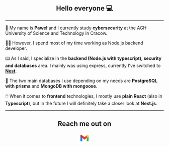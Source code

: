 <h2 align="center">
      Hello everyone 💻
</h2>

---

🏫 My name is **Paweł** and I currently study **cybersecurity** at the AGH University of Science and Technology in Cracow.

👨‍💻 However, I spend most of my time working as Node.js backend developer.

⌨️ As I said, I specialize in the **backend (Node.js with typescript), security and databases** area. I mainly was using express, currently I've switched to [**Nest**](https://nestjs.com/).

📇 The two main databases I use depending on my needs are **PostgreSQL with prisma** and **MongoDB with mongoose**.

🖱️ When it comes to **frontend** technologies, I mostly use **plain React** (also in **Typescript**), but in the future I will definitely take a closer look at **Next.js**.

<!-- 
📱  One of my main projects was an app to calculate remunerations for employees of the restaurant where I was working: [nstaff](https://github.com/DevKica/nstaff-client)

😊 Currently I work on "unicorn", I haven't come up with a name yet: [unicorn](https://github.com/DevKica/unicorn)
 -->
---
<!-- 
**📈 Technologies:**
<img src = "https://github-readme-stats.vercel.app/api/top-langs/?username=devKica&langs_count=3&layout=compact&theme=dark">
-->  
<div align = "center">
<!-- 
![typeorm](https://img.shields.io/badge/Typeorm-262627.svg?style=for-the-badge&logo=Typeform&logoColor=white) ![react](https://img.shields.io/badge/React-20232A?style=for-the-badge&logo=react&logoColor=61DAFB)
 -->
</div>

<div align="center">
<h2 align="center">Reach me out on </h2>
<a href="mailto: pawel.kica.cc@gmail.com">
<img src="images/icons8-gmail-48.png" width="30">
</a>
</div>

